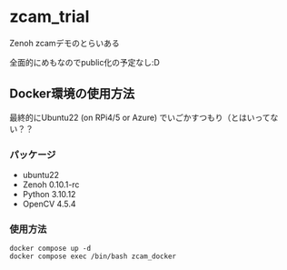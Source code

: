 # zcam_trial

Zenoh zcamデモのとらいある

全面的にめもなのでpublic化の予定なし:D

## Docker環境の使用方法

最終的にUbuntu22 (on RPi4/5 or Azure) でいごかすつもり（とはいってない？？

### パッケージ

- ubuntu22
- Zenoh 0.10.1-rc
- Python 3.10.12
- OpenCV 4.5.4

### 使用方法

```
docker compose up -d
docker compose exec /bin/bash zcam_docker
```
